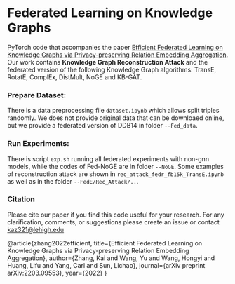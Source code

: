 # Federated Learning on Knowledge Graphs

PyTorch code that accompanies the paper [Efficient Federated Learning on Knowledge Graphs via Privacy-preserving Relation Embedding Aggregation](https://arxiv.org/pdf/2203.09553.pdf). Our work contains **Knowledge Graph Reconstruction Attack** and the federated version of the following Knowledge Graph algorithms: TransE, RotatE, ComplEx, DistMult, NoGE and KB-GAT.

### Prepare Dataset: 
There is a data preprocessing file `dataset.ipynb` which allows split triples randomly. 
We does not provide original data that can be downloaed online, but we provide a federated version of DDB14 in folder `--Fed_data`.

### Run Experiments: 
There is script `exp.sh` running all federated experiments with non-gnn models, while the codes of Fed-NoGE are in folder `--NoGE`.
Some examples of reconstruction attack are shown in `rec_attack_fedr_fb15k_TransE.ipynb` as well as in the folder `--FedE/Rec_Attack/..`.

### Citation
Please cite our paper if you find this code useful for your research.
For any clarification, comments, or suggestions please create an issue or contact kaz321@lehigh.edu

@article{zhang2022efficient,
  title={Efficient Federated Learning on Knowledge Graphs via Privacy-preserving Relation Embedding Aggregation},
  author={Zhang, Kai and Wang, Yu and Wang, Hongyi and Huang, Lifu and Yang, Carl and Sun, Lichao},
  journal={arXiv preprint arXiv:2203.09553},
  year={2022}
}
